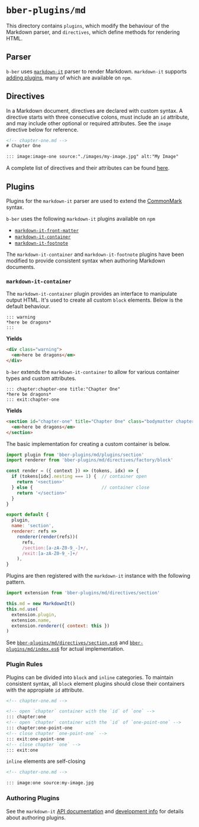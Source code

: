 # `bber-plugins/md`

This directory contains `plugins`, which modify the behaviour of the Markdown parser, and  `directives`, which define methods for rendering HTML.

## Parser

`b-ber` uses [`markdown-it`](https://github.com/markdown-it/markdown-it) parser to render Markdown. `markdown-it` supports [adding plugins](https://github.com/markdown-it/markdown-it#plugins-load), many of which are available on `npm`.

## Directives

In a Markdown document, directives are declared with custom syntax. A directive starts with three consecutive colons, must include an `id` attribute, and may include other optional or required attributes. See the `image` directive below for reference.

```html
<!-- chapter-one.md -->
# Chapter One

::: image:image-one source:"./images/my-image.jpg" alt:"My Image"
```

A complete list of directives and their attributes can be found [here](https://github.com/triplecanopy/b-ber-creator/wiki/Custom-Directives).

## Plugins

Plugins for the `markdown-it` parser are used to extend the [CommonMark](http://commonmark.org/) syntax.

`b-ber` uses the following `markdown-it` plugins available on `npm`

- [`markdown-it-front-matter`](https://www.npmjs.com/package/markdown-it-front-matter)
- [`markdown-it-container`](https://www.npmjs.com/package/markdown-it-container)
- [`markdown-it-footnote`](https://github.com//markdown-it/markdown-it-footnote)

The `markdown-it-container` and `markdown-it-footnote` plugins have been modified to provide consistent syntax when authoring Markdown documents.

### `markdown-it-container`

The `markdown-it-container` plugin provides an interface to manipulate output HTML. It's used to create all custom `block` elements. Below is the default behaviour.

```
::: warning
*here be dragons*
:::
```

**Yields**

```html
<div class="warning">
  <em>here be dragons</em>
</div>
```

`b-ber` extends the `markdown-it-container` to allow for various container types and custom attributes.

```
::: chapter:chapter-one title:"Chapter One"
*here be dragons*
::: exit:chapter-one
```

**Yields**

```html
<section id="chapter-one" title="Chapter One" class="bodymatter chapter" epub:type="bodymatter chapter">
  <em>here be dragons</em>
</section>
```

The basic implementation for creating a custom container is below.

```js
import plugin from 'bber-plugins/md/plugins/section'
import renderer from 'bber-plugins/md/directives/factory/block'

const render = ({ context }) => (tokens, idx) => {
  if (tokens[idx].nesting === 1) {  // container open
    return '<section>'
  } else {                          // container close
    return '</section>'
  }
}

export default {
  plugin,
  name: 'section',
  renderer: refs =>
    renderer(render(refs))(
      refs,
      /section:[a-zA-Z0-9_-]+/,
      /exit:[a-zA-Z0-9_-]+/
    ),
}
```

Plugins are then registered with the `markdown-it` instance with the following pattern.

```js
import extension from 'bber-plugins/md/directives/section'

this.md = new MarkdownIt()
this.md.use(
  extension.plugin,
  extension.name,
  extension.renderer({ context: this })
)
```

See [`bber-plugins/md/directives/section.es6`](https://github.com/triplecanopy/b-ber-creator/blob/master/src/bber-plugins/md/directives/section.es6) and [`bber-plugins/md/index.es6`](https://github.com/triplecanopy/b-ber-creator/blob/master/src/bber-plugins/md/index.es6) for actual implementation.

### Plugin Rules

Plugins can be divided into `block` and `inline` categories. To maintain consistent syntax, all `block` element plugins should close their containers with the appropiate `id` attribute.

```html
<!-- chapter-one.md -->

<!-- open `chapter` container with the `id` of `one` -->
::: chapter:one
<!-- open `chapter` container with the `id` of `one-point-one` -->
::: chapter:one-point-one
<!-- close chapter `one-point-one` -->
::: exit:one-point-one
<!-- close chapter `one` -->
::: exit:one
```

`inline` elements are self-closing

```html
<!-- chapter-one.md -->

::: image:one source:my-image.jpg
```

### Authoring Plugins

See the `markdown-it` [API documentation](https://markdown-it.github.io/markdown-it/) and [development info](https://github.com/markdown-it/markdown-it/tree/master/docs) for details about authoring plugins.
